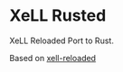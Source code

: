 # XeLL Rusted
XeLL Reloaded Port to Rust.

Based on [xell-reloaded](https://github.com/X360Tools/xell-reloaded/tree/master)
